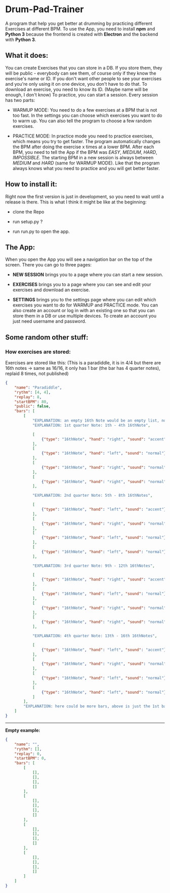 # Drum-Pad-Trainer

A program that help you get better at drumming by practicing different Exercises at different BPM.
To use the App, you need to install **npm** and **Python 3** because the frontend is created with **Electron**
and the backend with **Python 3**.

## What it does:

You can create Exercises that you can store in a DB. If you store them, they will be public - everybody
can see them, of course only if they know the exercise's name or ID. If you don't want other people to
see your exercises and you're only using it on one device, you don't have to do that. To download an exercise,
you need to know its ID. (Maybe name will be enough, I don't know)
To practice, you can start a session. Every session has two parts:

- WARMUP MODE: You need to do a few exercises at a BPM that is not too fast. In the settings you can
choose which exercises you want to do to warm up. You can also tell the program to choose a few random exercises.

- PRACTICE MODE: In practice mode you need to practice exercises, which means you try to get faster. The
program automatically changes the BPM after doing the exercise x times at a lower BPM. After each BPM,
you need to tell the App if the BPM was *EASY*, *MEDIUM*, *HARD*, *IMPOSSIBLE*. The starting BPM in a new
session is always between *MEDIUM* and *HARD* (same for WARMUP MODE). Like that the program always knows
what you need to practice and you will get better faster.

## How to install it:

Right now the first version is just in development, so you need to wait until a release is there.
This is what I think it might be like at the beginning:

- clone the Repo

- run setup.py ?

- run run.py to open the app.

## The App:

When you open the App you will see a navigation bar on the top of the screen. There you can go to three pages:

- **NEW SESSION** brings you to a page where you can start a new session.

- **EXERCISES** brings you to a page where you can see and edit your exercises and download an exercise.

- **SETTINGS** brings you to the settings page where you can edit which exercises you want to do for WARMUP and PRACTICE mode.
You can also create an account or log in with an existing one so that you can store them in a DB or use multiple devices.
To create an account you just need username and password.

## Some random other stuff:

### How exercises are stored:

Exercises are stored like this: (This is a paradiddle, it is in 4/4 but there are 16th notes -> same as 16/16,
it only has 1 bar (the bar has 4 quarter notes), replaid 8 times, not published)

```json
{
    "name": "Paradiddle",
    "rythm": [4, 4],
    "replay": 8,
    "startBPM": 80,
    "public": false,
    "bars": [
        [
            "EXPLANATION: an empty 16th Note would be an empty list, not no list at all!"
            "EXPLANATION: 1st quarter Note: 1th - 4th 16thNote",

            [
                {"type": "16thNote", "hand": "right", "sound": "accent"}
            ],
            [
                {"type": "16thNote", "hand": "left", "sound": "normal"}
            ],
            [
                {"type": "16thNote", "hand": "right", "sound": "normal"}
            ],
            [
                {"type": "16thNote", "hand": "right", "sound": "normal"}
            ],

            "EXPLANATION: 2nd quarter Note: 5th - 8th 16thNotes",

            [
                {"type": "16thNote", "hand": "left", "sound": "accent"}
            ],
            [
                {"type": "16thNote", "hand": "right", "sound": "normal"}
            ],
            [
                {"type": "16thNote", "hand": "left", "sound": "normal"}
            ],
            [
                {"type": "16thNote", "hand": "left", "sound": "normal"}
            ],

            "EXPLANATION: 3rd quarter Note: 9th - 12th 16thNotes",

            [
                {"type": "16thNote", "hand": "right", "sound": "accent"}
            ],
            [
                {"type": "16thNote", "hand": "left", "sound": "normal"}
            ],
            [
                {"type": "16thNote", "hand": "right", "sound": "normal"}
            ],
            [
                {"type": "16thNote", "hand": "right", "sound": "normal"}
            ],

            "EXPLANATION: 4th quarter Note: 13th - 16th 16thNotes",

            [
                {"type": "16thNote", "hand": "left", "sound": "accent"}
            ],
            [
                {"type": "16thNote", "hand": "right", "sound": "normal"}
            ],
            [
                {"type": "16thNote", "hand": "left", "sound": "normal"}
            ],
            [
                {"type": "16thNote", "hand": "left", "sound": "normal"}
            ]
        ],
        "EXPLANATION: here could be more bars, above is just the 1st bar"
    ]
}
```

-------------------

**Empty example:**

```json
{
    "name": "",
    "rythm": [],
    "replay": 0,
    "startBPM": 0,
    "bars": [
        [
            [],
            [],
            [],
            []
        ],
        [
            [],
            [],
            [],
            []
        ],
        [
            [],
            [],
            [],
            []
        ],
        [
            [],
            [],
            [],
            []
        ]
    ]
}
```

